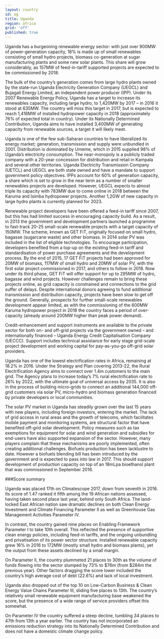 ```yaml
---
layout: country
id: ug
title: Uganda
region: africa
grid: 'off'
published: true
---
```


Uganda has a burgeoning renewable energy sector: with just over 900MW of power-generation capacity, 18% is made up of small renewables consisting of small hydro projects, biomass co-generation at sugar manufacturing plants and some new solar plants. This share will grow considerably, as 157MW of feed-in-tariff supported projects are expected to be commissioned by 2018.

The bulk of the country’s generation comes from large hydro plants owned by the state-run Uganda Electricity Generation Company (UEGCL) and Bujagali Energy Limited, an independent power producer (IPP). Under its 2007 Renewable Energy Policy, Uganda has a target to increase its renewables capacity, including large hydro, to 1,420MW by 2017 – in 2016 it stood at 635MW. The country will miss this target in 2017, but is expected to reach 1,418MW of installed hydropower capacity in 2018 (approximately 76% of expected total in country). Under its Nationally Determined Contribution, Uganda aims to have installed 3,400MW of generating capacity from renewable sources, a target it will likely meet.

Uganda is one of the few sub-Saharan countries to have liberalized its energy market; generation, transmission and supply were unbundled in 2001. Distribution is dominated by Umeme, which in 2015 supplied 98% of Uganda’s electricity consumption. The near-monopoly is a publicly traded company with a 20-year concession for distribution and retail in Kampala and several other territories. Uganda Electricity Transmission Company (UETCL) and UEGCL are both state owned and have a mandate to support government policy objectives. IPPs account for 60% of generation capacity, a share which is set to grow in the near term as a number of smaller renewables projects are developed. However, UEGCL expects to almost triple its capacity with 783MW due to come online in 2018 between the Karuma and Isimba hydropower projects. Another 1,2GW of new capacity in large hydro plants is currently planned for 2023.

Renewable project developers have been offered a feed-in tariff since 2007, but this has had limited success in encouraging capacity build. As a result, in 2013 the government and development partners launched a programme to fast-track 20-25 small-scale renewable projects with a target capacity of 150MW. The scheme, known as GET FiT, originally focused on small hydro, bagasse (sugarcane waste) and other biomass. In 2014 solar PV was included in the list of eligible technologies. To encourage participation, developers benefited from a top-up on the existing feed-in tariff and standardisation of power purchase agreements and the development process. By the end of 2015, 17 GET FiT projects had been approved for 20MW of biomass, 117MW of small hydro and 20MW of solar PV, with the first solar project commissioned in 2017, and others to follow in 2018. Now under its third phase, GET FiT will offer support for up to 295MW of hydro, bagasse and wind projects. However challenges remain to bring these projects online, as grid capacity is constrained and connections to the grid suffer of delays. Despite international donors agreeing to fund additional transmission and distribution capacity, projects have been slow to get off the ground. Generally, prospects for further small-scale renewables development appear limited, as with the commissioning of the 600MW Karuma hydropower project in 2018 the country faces a period of over-capacity (already around 200MW higher than peak power demand).

Credit-enhancement and support instruments are available to the private sector for both on- and off-grid projects via the government owned – and internationally financed – Uganda Energy Credit Capitalisation Company (UECCC). Support includes technical assistance for early stage grid-scale project development and working capital for pay-as-you-go off-grid solar providers.

Uganda has one of the lowest electrification rates in Africa, remaining at 18.2% in 2016. Under the Strategy and Plan covering 2013-22, the Rural Electrification Agency aims to connect over 1.4m customers to the main grid. The Agency plans to increase today’s 7% rural electrification rate to 26% by 2022, with the ultimate goal of universal access by 2035. It is also in the process of building micro-grids to connect an additional 144,000 off-grid customers via solar PV, micro-hydro and biomass generation financed by private developers or local communities.

The solar PV market in Uganda has steadily grown over the last 15 years with new players, including foreign investors, entering the market. The lack of grid access in rural areas and the growth of telecoms, which facilitates mobile payment and monitoring systems, are structural factor that have benefited off-grid solar development. Policy measures such as tax exemptions for equipment for solar and wind generation and subsidies for end-users have also supported expansion of the sector. However, many players complain that these mechanisms are poorly implemented, often creating additional challenges. Biofuels production has been lacklustre to date. However a biofuels blending bill has been introduced by the government and is expected to pass into law in 2017. This should support development of production capacity on top of an 18mLpa bioethanol plant that was commissioned in September 2016.

###Score summary

Uganda was placed 17th on Climatescope 2017, down from seventh in 2016. Its score of 1.47 ranked it fifth among the 19 African nations assessed, having taken second place last year, behind only South Africa. The land-locked East African nation saw dramatic declines on both Clean Energy Investment and Climate Financing Parameter II as well as Greenhouse Gas Management Activities Parameter IV. 

In contrast, the country gained nine places on Enabling Framework Parameter I to take 10th overall. This reflected the presence of supportive clean energy policies, including feed-in tariffs, and the ongoing unbundling and privatisation of its power sector structure. Installed renewable capacity grew 16% in 2016 to 172MW (mostly small hydro and biomass plants), yet the output from these assets declined by a small margin.

On Parameter II, the country plummeted 21 places to 30th as the volume of funds flowing into the sector slumped by 73% to $76m (from $284m the previous year). Other factors dragging the score lower included the country’s high average cost of debt (22.6%) and lack of local investment.

Uganda also dropped out of the top 10 on Low-Carbon Business & Clean Energy Value Chains Parameter III, sliding five places to 13th. The country’s relatively small renewable equipment manufacturing base weakened the score, but the presence of a wide range of service providers offset this somewhat. 

On Parameter IV the country suffered a steep decline, tumbling 34 places to 47th from 13th a year earlier. The country has not incorporated an emissions reduction strategy into its Nationally Determined Contribution and does not have a domestic climate change policy. 

